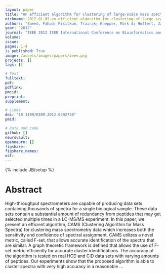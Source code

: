 ```yaml
---
layout: paper
title: "An efficient algorithm for clustering of large-scale mass spectrometry data"
nickname: 2012-01-01-an-efficient-algorithm-for-clustering-of-large-scale-mass-spectrometry-data
authors: "Saeed, Fahad; Pisitkun, Trairak; Knepper, Mark A; Hoffert, Jason D; "
year: "2012"
journal: "IEEE 2012 IEEE International Conference on Bioinformatics and Biomedicine"
volume: 
issue:
pages: 1-4
is_published: True
image: /assets/images/papers/ieee.png
projects: []
tags: []

# Text
fulltext:
pdf:
pdflink:
pmcid:
preprint: 
supplement:

# Links
doi: "10.1109/BIBM.2012.6392738"
pmid:

# Data and code
github: []
neurovault:
openneuro: []
figshare:
figshare_names:
osf:
---
```

{% include JB/setup %}

# Abstract

High-throughput spectrometers are capable of producing data sets containing thousands of spectra for a single biological sample. These data sets contain a substantial amount of redundancy from peptides that may get selected multiple times in a LC-MS/MS experiment. In this paper, we present an efficient algorithm, CAMS (Clustering Algorithm for Mass Spectra) for clustering mass spectrometry data which increases both the sensitivity and confidence of spectral assignment. CAMS utilizes a novel metric, called F-set, that allows accurate identification of the spectra that are similar. A graph theoretic framework is defined that allows the use of F-set metric efficiently for accurate cluster identifications. The accuracy of the algorithm is tested on real HCD and CID data sets with varying amounts of peptides. Our experiments show that the proposed algorithm is able to cluster spectra with very high accuracy in a reasonable …
